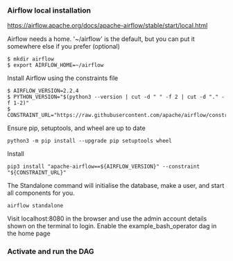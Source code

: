 ### Airflow local installation

https://airflow.apache.org/docs/apache-airflow/stable/start/local.html

Airflow needs a home. '~/airflow' is the default, but you can put it
somewhere else if you prefer (optional)
```console
$ mkdir airflow
$ export AIRFLOW_HOME=~/airflow
```

Install Airflow using the constraints file
```console
$ AIRFLOW_VERSION=2.2.4
$ PYTHON_VERSION="$(python3 --version | cut -d " " -f 2 | cut -d "." -f 1-2)"
$ CONSTRAINT_URL="https://raw.githubusercontent.com/apache/airflow/constraints-${AIRFLOW_VERSION}/constraints-${PYTHON_VERSION}.txt"
```

Ensure pip, setuptools, and wheel are up to date
```console
python3 -m pip install --upgrade pip setuptools wheel
```

Install
```console
pip3 install "apache-airflow==${AIRFLOW_VERSION}" --constraint "${CONSTRAINT_URL}"
```

The Standalone command will initialise the database, make a user,
and start all components for you.
```console
airflow standalone
```

Visit localhost:8080 in the browser and use the admin account details
shown on the terminal to login.
Enable the example_bash_operator dag in the home page

### Activate and run the DAG

